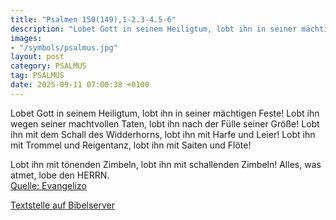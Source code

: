 ```yaml
---
title: "Psalmen 150(149),1-2.3-4.5-6"
description: "Lobet Gott in seinem Heiligtum, lobt ihn in seiner mächtigen Feste! Lobt ihn wegen seiner machtvollen Taten, lobt ihn nach der Fülle seiner Größe! Lobt ihn mit dem Schall des Widderhorns, lobt ihn mit Harfe und Leier! Lobt ihn mit Trommel und Reigentanz, lobt ihn mit Saiten und F...."
images:
- "/symbols/psalmus.jpg"
layout: post
category: PSALMUS
tag: PSALMUS
date: 2025-09-11 07:00:38 +0100
---
```

Lobet Gott in seinem Heiligtum, lobt ihn in seiner mächtigen Feste!
Lobt ihn wegen seiner machtvollen Taten, lobt ihn nach der Fülle seiner Größe!
Lobt ihn mit dem Schall des Widderhorns, lobt ihn mit Harfe und Leier!
Lobt ihn mit Trommel und Reigentanz, lobt ihn mit Saiten und Flöte!

Lobt ihn mit tönenden Zimbeln, lobt ihn mit schallenden Zimbeln!
Alles, was atmet, lobe den HERRN.<!--more--><br>
[Quelle: Evangelizo](https://evangeliumtagfuertag.org/DE/gospel)

[Textstelle auf Bibelserver](https://www.bibleserver.com/EU/ps150(149),1-2.3-4.5-6)
